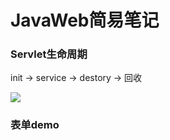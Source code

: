 # JavaWeb简易笔记

### Servlet生命周期

init -> service -> destory -> 回收

![](https://www.runoob.com/wp-content/uploads/2014/07/Servlet-LifeCycle.jpg)

### 表单demo













